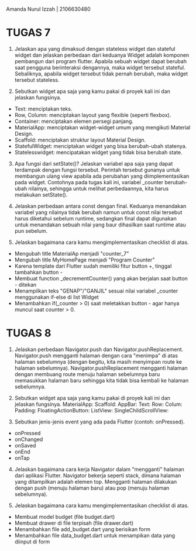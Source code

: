 Amanda Nurul Izzah | 2106630480

# TUGAS 7

1. Jelaskan apa yang dimaksud dengan stateless widget dan stateful widget dan jelaskan perbedaan dari keduanya
Widget adalah komponen pembangun dari program flutter. Apabila sebuah widget dapat berubah saat pengguna berinteraksi dengannya, maka widget tersebut stateful. Sebaliknya, apabila widget tersebut tidak pernah berubah, maka widget tersebut stateless.

2. Sebutkan widget apa saja yang kamu pakai di proyek kali ini dan jelaskan fungsinya.
- Text: menciptakan teks.
- Row, Column: menciptakan layout yang flexible (seperti flexbox).
- Container: menciptakan elemen persegi panjang.
- MaterialApp: menciptakan widget-widget umum yang mengikuti Material Design. 
- Scaffold: menciptakan struktur layout Material Design.
- StatefulWidget: menciptakan widget yang bisa berubah-ubah statenya.
- Statelesswidget: mencipatakan widget yang tidak bisa berubah state.

3. Apa fungsi dari setState()? Jelaskan variabel apa saja yang dapat terdampak dengan fungsi tersebut.
Perintah tersebut gunanya untuk membangun ulang view apabila ada perubahan yang diimplementasikan pada widget. Contohnya pada tugas kali ini, variabel _counter 
berubah-ubah nilainya, sehingga untuk melihat perbedaannya, kita harus melakukan setState().

4. Jelaskan perbedaan antara const dengan final.
Keduanya menandakan variabel yang nilainya tidak berubah namun untuk const nilai tersebut harus diketahui sebelum runtime, sedangkan final dapat digunakan untuk menandakan sebuah nilai yang baur dihasilkan saat runtime atau pun sebelum.

5. Jelaskan bagaimana cara kamu mengimplementasikan checklist di atas.
- Mengubah title MaterialAp menjadi "counter_7"
- Mengubah title MyHomePage menjadi "Program Counter"
- Karena template dari Flutter sudah memiliki fitur button +, tinggal tambahkan button -
- Membuat function _decrementCounter() yang akan berjalan saat button - ditekan
- Menampilkan teks "GENAP"/"GANJIL" sesuai nilai variabel _counter menggunakan if-else di list Widget 
- Menambahkan if(_counter > 0) saat meletakkan button - agar hanya muncul saat counter > 0.

# TUGAS 8
1. Jelaskan perbedaan Navigator.push dan Navigator.pushReplacement.
Navigator.push mengganti halaman dengan cara "menimpa" di atas halaman sebelumnya (dengan begitu, kita masih menyimpan route ke halaman sebelumnya). Navigator.pushReplacement mengganti halaman dengan membuang route menuju halaman sebelumnya baru memasukkan halaman baru sehingga kita tidak bisa kembali ke halaman sebelumnya.

2. Sebutkan widget apa saja yang kamu pakai di proyek kali ini dan jelaskan fungsinya.
MaterialApp:
Scaffold:
AppBar:
Text:
Row:
Colum:
Padding:
FloatingActionButton:
ListView:
SingleChildScrollView:

3. Sebutkan jenis-jenis event yang ada pada Flutter (contoh: onPressed).
- onPressed
- onChanged
- onSaved
- onEnd
- onTap

4. Jelaskan bagaimana cara kerja Navigator dalam "mengganti" halaman dari aplikasi Flutter.
Navigator bekerja seperti stack, dimana halaman yang ditampilkan adalah elemen top. Mengganti halaman dilakukan dengan push (menuju halaman baru) atau pop (menuju halaman sebelumnya).

5. Jelaskan bagaimana cara kamu mengimplementasikan checklist di atas.
- Membuat model budget (file budget.dart)
- Membuat drawer di file terpisah (file drawer.dart)
- Menambahkan file add_budget.dart yang berisikan form
- Menambahkan file data_budget.dart untuk menampikan data yang diinput di form